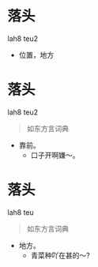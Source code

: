 # 落头
lah8 teu2
- 位置，地方

# 落头
lah8 teu2
> 如东方言词典
- 靠前。
  - 口子开啊嫌～。

# 落头
lah8 teu
> 如东方言词典
- 地方。
  - 青菜种吖在甚的～?
